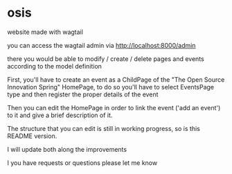 # osis
website made with wagtail

you can access the wagtail admin via <a href="http://localhost:8000/admin">http://localhost:8000/admin</a>

there you would be able to modify / create / delete pages and events according to the model definition

First, you'll have to create an event as a ChildPage of the "The Open Source Innovation Spring" HomePage, to do so you'll have to select EventsPage type and then register the proper details of the event

Then you can edit the HomePage in order to link the event ('add an event') to it and give a brief description of it.

The structure that you can edit is still in working progress, so is this README version. 

I will update both along the improvements

I you have requests or questions please let me know
